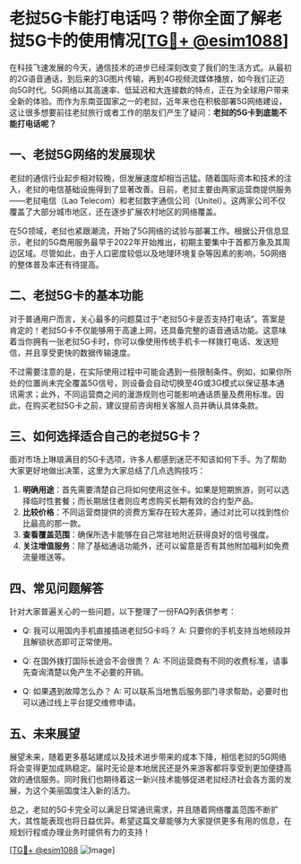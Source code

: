 # 老挝5G卡能打电话吗？带你全面了解老挝5G卡的使用情况[[TG💪+ @esim1088](https://t.me/s/esim1088)]

在科技飞速发展的今天，通信技术的进步已经深刻改变了我们的生活方式。从最初的2G语音通话，到后来的3G图片传输，再到4G视频流媒体播放，如今我们正迈向5G时代。5G网络以其高速率、低延迟和大连接数的特点，正在为全球用户带来全新的体验。而作为东南亚国家之一的老挝，近年来也在积极部署5G网络建设，这让很多想要前往老挝旅行或者工作的朋友们产生了疑问：**老挝的5G卡到底能不能打电话呢？**

## 一、老挝5G网络的发展现状

老挝的通信行业起步相对较晚，但发展速度却相当迅猛。随着国际资本和技术的注入，老挝的电信基础设施得到了显著改善。目前，老挝主要由两家运营商提供服务——老挝电信（Lao Telecom）和老挝数字通信公司（Unitel）。这两家公司不仅覆盖了大部分城市地区，还在逐步扩展农村地区的网络覆盖。

在5G领域，老挝也紧跟潮流，开始了5G网络的试验与部署工作。根据公开信息显示，老挝的5G商用服务最早于2022年开始推出，初期主要集中于首都万象及其周边区域。尽管如此，由于人口密度较低以及地理环境复杂等因素的影响，5G网络的整体普及率还有待提高。

## 二、老挝5G卡的基本功能

对于普通用户而言，关心最多的问题莫过于“老挝5G卡是否支持打电话”。答案是肯定的！老挝5G卡不仅能够用于高速上网，还具备完整的语音通话功能。这意味着当你拥有一张老挝5G卡时，你可以像使用传统手机卡一样拨打电话、发送短信，并且享受更快的数据传输速度。

不过需要注意的是，在实际使用过程中可能会遇到一些限制条件。例如，如果你所处的位置尚未完全覆盖5G信号，则设备会自动切换至4G或3G模式以保证基本通讯需求；此外，不同运营商之间的漫游规则也可能影响通话质量及费用标准。因此，在购买老挝5G卡之前，建议提前咨询相关客服人员并确认具体条款。

## 三、如何选择适合自己的老挝5G卡？

面对市场上琳琅满目的5G卡选项，许多人都感到迷茫不知该如何下手。为了帮助大家更好地做出决策，这里为大家总结了几点选购技巧：

1. **明确用途**：首先需要清楚自己将如何使用这张卡。如果是短期旅游，则可以选择临时性套餐；而长期居住者则应考虑购买长期有效的合约型产品。
2. **比较价格**：不同运营商提供的资费方案存在较大差异，通过对比可以找到性价比最高的那一款。
3. **查看覆盖范围**：确保所选卡能够在自己常驻地附近获得良好的信号强度。
4. **关注增值服务**：除了基础通话功能外，还可以留意是否有其他附加福利如免费流量赠送等。

## 四、常见问题解答

针对大家普遍关心的一些问题，以下整理了一份FAQ列表供参考：

- Q: 我可以用国内手机直接插进老挝5G卡吗？
  A: 只要你的手机支持当地频段并且解锁状态即可正常使用。
  
- Q: 在国外拨打国际长途会不会很贵？
  A: 不同运营商有不同的收费标准，请事先查询清楚以免产生不必要的开销。
  
- Q: 如果遇到故障怎么办？
  A: 可以联系当地售后服务部门寻求帮助，必要时也可以通过线上平台提交维修申请。

## 五、未来展望

展望未来，随着更多基站建成以及技术进步带来的成本下降，相信老挝的5G网络将会变得更加成熟稳定。届时无论是本地居民还是外来游客都将享受到更加便捷高效的通信服务。同时我们也期待着这一新兴技术能够促进老挝经济社会各方面的发展，为这个美丽国度注入新的活力。

总之，老挝的5G卡完全可以满足日常通讯需求，并且随着网络覆盖范围不断扩大，其性能表现也将日益优异。希望这篇文章能够为大家提供更多有用的信息，在规划行程或办理业务时提供有力的支持！

[[TG💪+ @esim1088](https://t.me/s/esim1088) ![Image](https://i.postimg.cc/4NQfJmqS/Snipaste-2025-05-13-00-14-12.png)]